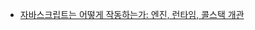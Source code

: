 - [자바스크립트는 어떻게 작동하는가: 엔진, 런타임, 콜스택 개관](https://engineering.huiseoul.com/자바스크립트는-어떻게-작동하는가-엔진-런타임-콜스택-개관-ea47917c8442)